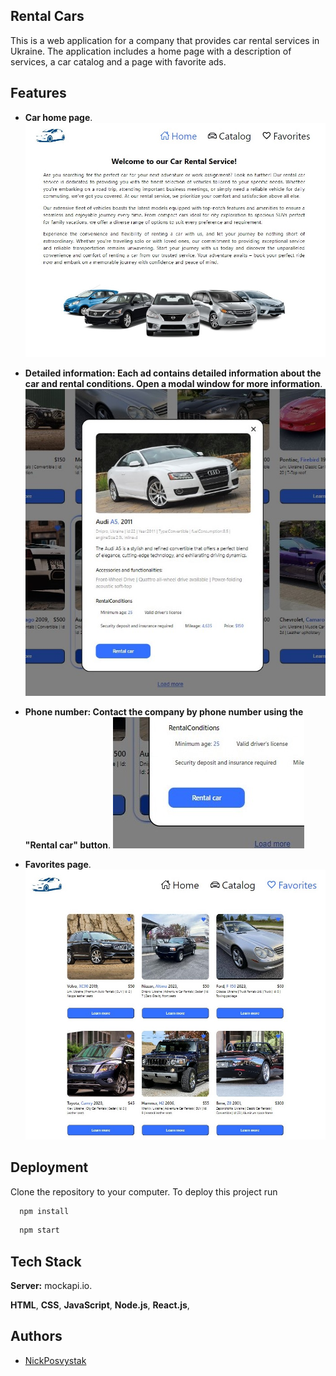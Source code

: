 
## Rental Cars


This is a web application for a company that provides car rental services in Ukraine. The application includes a home page with a description of services, a car catalog and a page with favorite ads.


## Features

 - **Car home page**. 
 ![Home page](../src/images/README/HomePage.jpg)
 - **Detailed information: Each ad contains detailed information about the car and rental conditions. Open a modal window for more information**.
 ![Details](../src/images/README/Details.jpg)
 
 - **Phone number: Contact the company by phone number using the "Rental car" button**.
![Phone number](../src/images/README/RentalCarsPhone.jpg)
  - **Favorites page**.
  ![Favorites](../src/images/README/FavoritesPage.jpg)
## Deployment


Clone the repository to your computer.
To deploy this project run

```bash
  npm install
```
```bash
  npm start
```


## Tech Stack


**Server:** mockapi.io.


**HTML**, **CSS**, **JavaScript**, **Node.js**, **React.js**,








## Authors

- [NickPosvystak](https://github.com/NickPosvystak)


